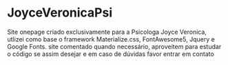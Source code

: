 # JoyceVeronicaPsi
Site onepage criado exclusivamente para a Psicologa Joyce Veronica, utlizei como base  o framework Materialize.css, FontAwesome5, Jquery e Google Fonts. 
site comentado quando necessário, aproveitem para estudar o código se assim desejar e em caso de dúvidas favor entrar em contato
